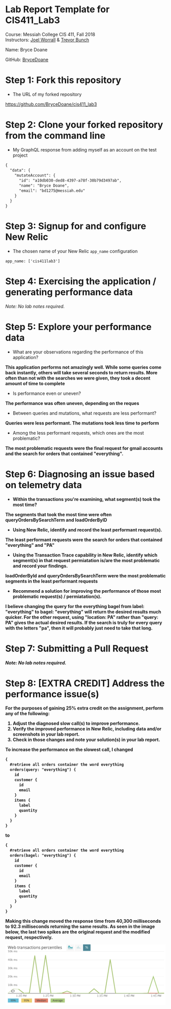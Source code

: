 # Lab Report Template for CIS411_Lab3
Course: Messiah College CIS 411, Fall 2018<br/>
Instructors: [Joel Worrall](https://github.com/tangollama) & [Trevor Bunch](https://github.com/trevordbunch)<br/>

Name: Bryce Doane<br/>

GitHub: [BryceDoane](https://github.com/BryceDoane)<br/>

# Step 1: Fork this repository
- The URL of my forked repository

https://github.com/BryceDoane/cis411_lab3

# Step 2: Clone your forked repository from the command line
- My GraphQL response from adding myself as an account on the test project
```
{
  "data": {
    "mutateAccount": {
      "id": "a10db030-ded8-4397-a78f-30b79d3497ab",
      "name": "Bryce Doane",
      "email": "bd1275@messiah.edu"
    }
  }
}
```

# Step 3: Signup for and configure New Relic
- The chosen name of your New Relic ```app_name``` configuration
```
app_name: ['cis411lab3']
```

# Step 4: Exercising the application / generating performance data

_Note: No lab notes required._

# Step 5: Explore your performance data
* What are your observations regarding the performance of this application? 

<b> This application performs not amazingly well.  While some queries come back instantly, others will take several seconds to return results.  More often than not with the searches we were given, they took a decent amount of time to complete </b>
* Is performance even or uneven? 

<b> The performance was often uneven, depending on the reques</b>
* Between queries and mutations, what requests are less performant? 

<b>Queries were less performant.  The mutations took less time to perform</b>
* Among the less performant requests, which ones are the most problematic?

<b> The most problematic requests were the final request for gmail accounts and the search for orders that contained "everything".

# Step 6: Diagnosing an issue based on telemetry data
* Within the transactions you're examining, what segment(s) took the most time?

The segments that took the most time were often queryOrdersBySearchTerm and loadOrderByID
* Using New Relic, identify and record the least performant request(s).

The least performant requests were the search for orders that contained "everything" and "PA"
* Using the Transaction Trace capability in New Relic, identify which segment(s) in that request permiatation is/are the most problematic and record your findings.

loadOrderById and queryOrdersBySearchTerm were the most problematic segments in the least performant requests
* Recommend a solution for improving the performance of those most problematic request(s) / permiatation(s).

I believe changing the query for the everything bagel from   label: "everything" to bagel: "everything" will return the desired results much quicker.  For the other request, using "location: PA" rather than "query: PA" gives the actual desired results.  If the search is truly for every query with the letters "pa", then it will probably just need to take that long.

# Step 7: Submitting a Pull Request
_Note: No lab notes required._

# Step 8: [EXTRA CREDIT] Address the performance issue(s)
For the purposes of gaining 25% extra credit on the assignment, perform any of the following:
1. Adjust the diagnosed slow call(s) to improve performance. 
2. Verify the improved performance in New Relic, **including data and/or screenshots in your lab report**.
2. Check in those changes and **note your solution(s)** in your lab report.

To increase the performance on the slowest call, I changed
```
{
  #retrieve all orders container the word everything
  orders(query: "everything") {
    id
    customer {
      id
      email
    }
    items {
      label
      quantity
    }
  }
}
```
to
```
{
  #retrieve all orders container the word everything
  orders(bagel: "everything") {
    id
    customer {
      id
      email
    }
    items {
      label
      quantity
    }
  }
}
```

Making this change moved the response time from 40,300 milliseconds to 92.3 milliseconds returning the same results.  As seen in the image below, the last two spikes are the original request and the modified request, respectively.

![](image.png)